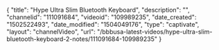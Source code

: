 {
    "title": "Hype Ultra Slim Bluetooth Keyboard",
    "description": "",
    "channelid": "111091684",
    "videoid": "109989235",
    "date_created": "1502522493",
    "date_modified": "1504049176",
    "type": "captivate",
    "layout": "channelVideo",
    "url": "\/bbbusa-latest-videos\/hype-ultra-slim-bluetooth-keyboard-2-notes\/111091684-109989235"
}